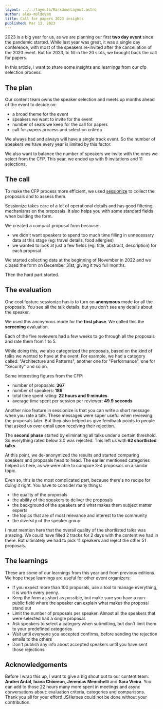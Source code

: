 ```yaml
---
layout: ../../layouts/MarkdownLayout.astro
author: alex-moldovan
title: Call for papers 2023 insights
published: Mar 13, 2023
---
```


2023 is a big year for us, as we are planning our first **two day event** since the pandemic started. While last year was great, it was a single day conference, with most of the speakers re-invited after the cancellation of the 2020 event. But for 2023, to fill in the 20 slots, we brought back the call for papers.

In this article, I want to share some insights and learnings from our cfp selection process.

## The plan

Our content team owns the speaker selection and meets up months ahead of the event to decide on:
 - a broad theme for the event
 - speakers we want to invite for the event
 - number of seats we keep for the call for papers
 - call for papers process and selection criteria

We always had and always will have a single track event. So the number of speakers we have every year is limited by this factor.

We also want to balance the number of speakers we invite with the ones we select from the CFP. This year, we ended up with 9 invitations and 11 selections.

## The call

To make the CFP process more efficient, we used [sessionize](https://sessionize.com/) to collect the proposals and to assess them.

Sessionize takes care of a lot of operational details and has good filtering mechanisms on the proposals. It also helps you with some standard fields when building the form.

We created a compact proposal form because:
 - we didn't want speakers to spend too much time filling in unnecessary data at this stage (eg: travel details, food allergies)
 - we wanted to look at just a few fields (eg: title, abstract, description) for each proposal

We started collecting data at the beginning of November in 2022 and we closed the form on December 31st, giving it two full months.

Then the hard part started.

## The evaluation

One cool feature sessionize has is to turn on **anonymous** mode for all the proposals. You see all the talk details, but you don't see any details about the speaker. 

We used this anonymous mode for the **first phase**. We called this the **screening** evaluation.

Each of the five reviewers had a few weeks to go through all the proposals and rate them from 1 to 5.

While doing this, we also categorized the proposals, based on the kind of talks we wanted to have at the event. For example, we had a category called: "Architecture and Patterns", another one for "Performance", one for "Security" and so on.

Some interesting figures from the CFP:
 - number of proposals: **367**
 - number of speakers: **186**
 - total time spent rating: **22 hours and 9 minutes**
 - average time spent per session per reviewer: **49.9 seconds**

Another nice feature in sessionize is that you can write a short message when you rate a talk. These messages were super useful when reviewing the proposals later. But they also helped us give feedback points to people that asked us over email upon receiving their rejection.

The **second phase** started by eliminating all talks under a certain threshold. So everything rated below 3.0 was rejected. This left us with **62 shortlisted talks**.

At this point, we de-anonymized the results and started comparing speakers and proposals head to head. The earlier mentioned categories helped us here, as we were able to compare 3-4 proposals on a similar topic. 

Even so, this is the most complicated part, because there's no recipe for doing it right. You have to consider many things:
 - the quality of the proposals
 - the ability of the speakers to deliver the proposals
 - the background of the speakers and what makes them subject matter experts
 - the topics that are of most relevance and interest to the community
 - the diversity of the speaker group

 I must mention here that the overall quality of the shortlisted talks was amazing. We could have filled 2 tracks for 2 days with the content we had in there. But ultimately we had to pick 11 speakers and reject the other 51 proposals.

## The learnings

These are some of our learnings from this year and from previous editions. We hope these learnings are useful for other event organizers:
 - If you expect more than 100 proposals, use a tool to manage everything, it is worth every penny.
 - Keep the form as short as possible, but make sure you have a non-public field where the speaker can explain what makes the proposal stand out
 - Limit the number of proposals per speaker. Almost all the speakers that were selected had a single proposal.
 - Ask speakers to select a category when submitting, but don't limit them to your predefined categories
 - Wait until everyone you accepted confirms, before sending the rejection emails to the others
 - Don't publish any info about accepted speakers until you have sent those rejections

## Acknowledgements

Before I wrap this up, I want to give a big shout out to our content team: **Andrei Antal**, **Ioana Chiorean**, **Jeremias Menichelli** and **Sara Vieira**. You can add to those 22 hours many more spent in meetings and async conversations about: evaluation criteria, categories and comparisons. Thank you all for your effort! JSHeroes could not be done without your contribution.